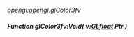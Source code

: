 _[opengl](../../modules/opengl/opengl-module.md):[opengl](../../modules/opengl/opengl-module.md).glColor3fv_
##### Function glColor3fv:Void( v:[GLfloat](../../modules/opengl/opengl-glfloat.md) Ptr )
